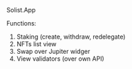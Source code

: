 Solist.App

Functions:
1. Staking (create, withdraw, redelegate)
2. NFTs list view
3. Swap over Jupiter widger
4. View validators (over own API)


